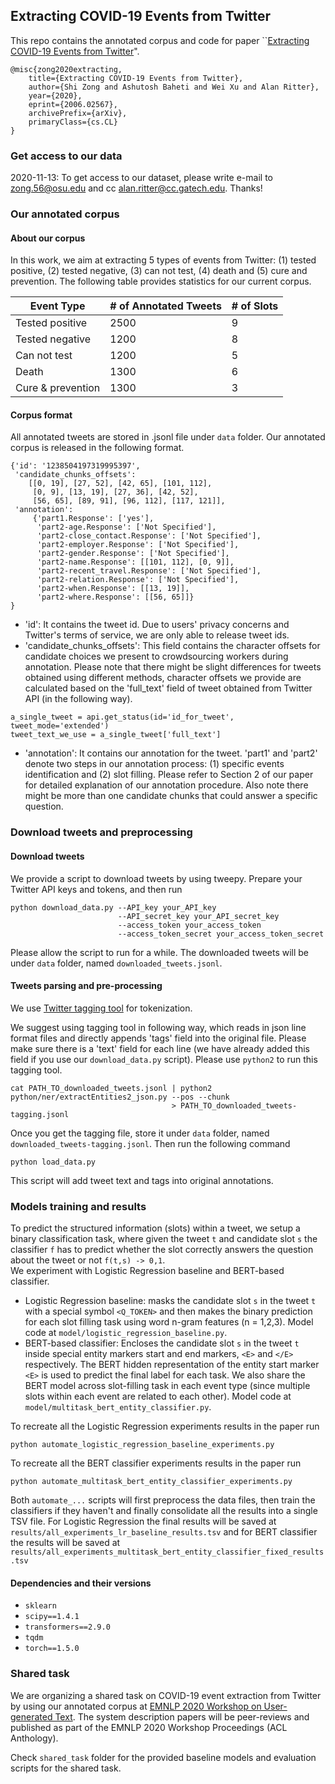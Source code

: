 ## Extracting COVID-19 Events from Twitter

This repo contains the annotated corpus and code for paper ``[Extracting COVID-19 Events from Twitter](https://arxiv.org/abs/2006.02567)".

```
@misc{zong2020extracting,
    title={Extracting COVID-19 Events from Twitter},
    author={Shi Zong and Ashutosh Baheti and Wei Xu and Alan Ritter},
    year={2020},
    eprint={2006.02567},
    archivePrefix={arXiv},
    primaryClass={cs.CL}
}
```

### Get access to our data

2020-11-13: To get access to our dataset, please write e-mail to zong.56@osu.edu and cc alan.ritter@cc.gatech.edu. Thanks!

### Our annotated corpus

#### About our corpus

In this work, we aim at extracting 5 types of events from Twitter: (1) tested positive, (2) tested negative, (3) can not test, (4) death and (5) cure and prevention. The following table provides statistics for our current corpus.

| Event Type 	| # of Annotated Tweets 	| # of Slots
|-----	|-----	|-----|
| Tested positive  |    2500 	|   9  	| 
| Tested negative |    1200  	|   8  	|
| Can not test   	|    1200 	|   5	|
|  Death 	|  1300   	|  6	|
|   Cure & prevention  	|    1300 	|  3	|

#### Corpus format

All annotated tweets are stored in .jsonl file under `data` folder. Our annotated corpus is released in the following format.

```angular2
{'id': '1238504197319995397',
 'candidate_chunks_offsets':
    [[0, 19], [27, 52], [42, 65], [101, 112],
     [0, 9], [13, 19], [27, 36], [42, 52],
     [56, 65], [89, 91], [96, 112], [117, 121]],
 'annotation':
     {'part1.Response': ['yes'],
      'part2-age.Response': ['Not Specified'],
      'part2-close_contact.Response': ['Not Specified'],
      'part2-employer.Response': ['Not Specified'],
      'part2-gender.Response': ['Not Specified'],
      'part2-name.Response': [[101, 112], [0, 9]],
      'part2-recent_travel.Response': ['Not Specified'],
      'part2-relation.Response': ['Not Specified'],
      'part2-when.Response': [[13, 19]],
      'part2-where.Response': [[56, 65]]}
}
```

- 'id': It contains the tweet id. Due to users' privacy concerns and Twitter's terms of service, we are only able to release tweet ids.
- 'candidate_chunks_offsets': This field contains the character offsets for candidate choices we present to crowdsourcing workers during annotation. Please note that there might be slight differences for tweets obtained using different methods, character offsets we provide are calculated based on the 'full_text' field of tweet obtained from Twitter API (in the following way).
```angular2
a_single_tweet = api.get_status(id='id_for_tweet', tweet_mode='extended')
tweet_text_we_use = a_single_tweet['full_text']
```
- 'annotation': It contains our annotation for the tweet. 'part1' and 'part2' denote two steps in our annotation process: (1) specific events identification and (2) slot filling. Please refer to Section 2 of our paper for detailed explanation of our annotation procedure. Also note there might be more than one candidate chunks that could answer a specific question.

### Download tweets and preprocessing

#### Download tweets

We provide a script to download tweets by using tweepy. Prepare your Twitter API keys and tokens, and then run

```angular2
python download_data.py --API_key your_API_key
                        --API_secret_key your_API_secret_key
                        --access_token your_access_token
                        --access_token_secret your_access_token_secret 
```

Please allow the script to run for a while. The downloaded tweets will be under `data` folder, named `downloaded_tweets.jsonl`.

#### Tweets parsing and pre-processing

We use [Twitter tagging tool](https://github.com/aritter/twitter_nlp) for tokenization.

We suggest using tagging tool in following way, which reads in json line format files and directly appends 'tags' field into the original file. Please make sure there is a 'text' field for each line (we have already added this field if you use our `download_data.py` script). Please use `python2` to run this tagging tool.

```angular2
cat PATH_TO_downloaded_tweets.jsonl | python2 python/ner/extractEntities2_json.py --pos --chunk
                                    > PATH_TO_downloaded_tweets-tagging.jsonl
```

Once you get the tagging file, store it under `data` folder, named `downloaded_tweets-tagging.jsonl`. Then run the following command

```angular2
python load_data.py
```

This script will add tweet text and tags into original annotations.

### Models training and results

To predict the structured information (slots) within a tweet, we setup a binary classification task, where given the tweet `t` and candidate slot `s` the classifier `f` has to predict whether the slot correctly answers the question about the tweet or not `f(t,s) -> 0,1`.  <br />
We experiment with Logistic Regression baseline and BERT-based classifier.  <br />
- Logistic Regression baseline: masks the candidate slot `s` in the tweet `t` with a special symbol `<Q_TOKEN>` and then makes the binary prediction for each slot filling task using word n-gram features (n = 1,2,3). Model code at `model/logistic_regression_baseline.py`.
- BERT-based classifier: Encloses the candidate slot `s` in the tweet `t` inside special entity markers start and end markers, `<E>` and `</E>` respectively. The BERT hidden representation of the entity start marker `<E>` is used to predict the final label for each task. We also share the BERT model across slot-filling task in each event type (since multiple slots within each event are related to each other). Model code at `model/multitask_bert_entity_classifier.py`.

To recreate all the Logistic Regression experiments results in the paper run 
```angular2
python automate_logistic_regression_baseline_experiments.py
```

To recreate all the BERT classifier experiments results in the paper run
```angular2
python automate_multitask_bert_entity_classifier_experiments.py
```

Both `automate_...` scripts will first preprocess the data files, then train the classifiers if they haven't and finally consolidate all the results into a single TSV file. For Logistic Regression the final results will be saved at `results/all_experiments_lr_baseline_results.tsv` and for BERT classifier the results will be saved at `results/all_experiments_multitask_bert_entity_classifier_fixed_results.tsv`  <br />

#### Dependencies and their versions
- `sklearn`
- `scipy==1.4.1`
- `transformers==2.9.0`
- `tqdm`
- `torch==1.5.0`

### Shared task

We are organizing a shared task on COVID-19 event extraction from Twitter by using our annotated corpus at [EMNLP 2020 Workshop on User-generated Text](http://noisy-text.github.io/2020/extract_covid19_event-shared_task.html). The system description papers will be peer-reviews and published as part of the EMNLP 2020 Workshop Proceedings (ACL Anthology).

Check `shared_task` folder for the provided baseline models and evaluation scripts for the shared task.
